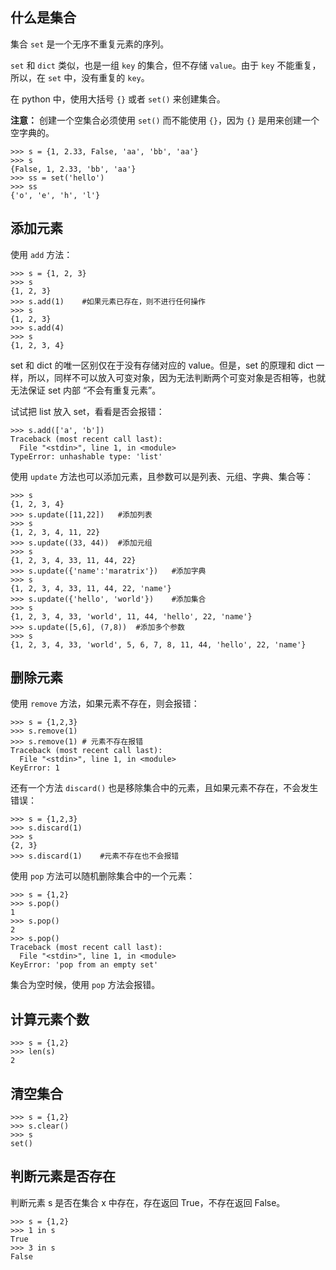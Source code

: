 ## 什么是集合

集合 `set` 是一个无序不重复元素的序列。

`set` 和 `dict` 类似，也是一组 `key` 的集合，但不存储 `value`。由于 `key` 不能重复，所以，在 `set` 中，没有重复的 `key`。

在 python 中，使用大括号 `{}` 或者 `set()` 来创建集合。

**注意：** 创建一个空集合必须使用 `set()` 而不能使用 `{}`，因为 `{}` 是用来创建一个空字典的。

```
>>> s = {1, 2.33, False, 'aa', 'bb', 'aa'}
>>> s
{False, 1, 2.33, 'bb', 'aa'}
>>> ss = set('hello')
>>> ss
{'o', 'e', 'h', 'l'}
```

## 添加元素

使用 `add` 方法：

```
>>> s = {1, 2, 3}
>>> s
{1, 2, 3} 
>>> s.add(1)    #如果元素已存在，则不进行任何操作
>>> s
{1, 2, 3}
>>> s.add(4)
>>> s
{1, 2, 3, 4}
```

set 和 dict 的唯一区别仅在于没有存储对应的 value。但是，set 的原理和 dict 一样，所以，同样不可以放入可变对象，因为无法判断两个可变对象是否相等，也就无法保证 set 内部 “不会有重复元素”。

试试把 list 放入 set，看看是否会报错：

```
>>> s.add(['a', 'b'])
Traceback (most recent call last):
  File "<stdin>", line 1, in <module>
TypeError: unhashable type: 'list'
```

使用 `update` 方法也可以添加元素，且参数可以是列表、元组、字典、集合等：

```
>>> s
{1, 2, 3, 4}
>>> s.update([11,22])   #添加列表
>>> s
{1, 2, 3, 4, 11, 22}
>>> s.update((33, 44))  #添加元组
>>> s
{1, 2, 3, 4, 33, 11, 44, 22}
>>> s.update({'name':'maratrix'})   #添加字典
>>> s
{1, 2, 3, 4, 33, 11, 44, 22, 'name'}
>>> s.update({'hello', 'world'})    #添加集合
>>> s
{1, 2, 3, 4, 33, 'world', 11, 44, 'hello', 22, 'name'}
>>> s.update([5,6], (7,8))  #添加多个参数
>>> s
{1, 2, 3, 4, 33, 'world', 5, 6, 7, 8, 11, 44, 'hello', 22, 'name'}
```

## 删除元素

使用 `remove` 方法，如果元素不存在，则会报错：

```
>>> s = {1,2,3}
>>> s.remove(1)
>>> s.remove(1) # 元素不存在报错
Traceback (most recent call last):
  File "<stdin>", line 1, in <module>
KeyError: 1
```

还有一个方法 `discard()` 也是移除集合中的元素，且如果元素不存在，不会发生错误：

```
>>> s = {1,2,3}
>>> s.discard(1)
>>> s
{2, 3}
>>> s.discard(1)    #元素不存在也不会报错
```

使用 `pop` 方法可以随机删除集合中的一个元素：

```
>>> s = {1,2}
>>> s.pop()
1
>>> s.pop()
2
>>> s.pop()
Traceback (most recent call last):
  File "<stdin>", line 1, in <module>
KeyError: 'pop from an empty set'
```

集合为空时候，使用 `pop` 方法会报错。

## 计算元素个数

```
>>> s = {1,2}
>>> len(s)
2
```

## 清空集合

```
>>> s = {1,2}
>>> s.clear()
>>> s
set()
```

## 判断元素是否存在

判断元素 s 是否在集合 x 中存在，存在返回 True，不存在返回 False。

```
>>> s = {1,2}
>>> 1 in s
True
>>> 3 in s
False
```
